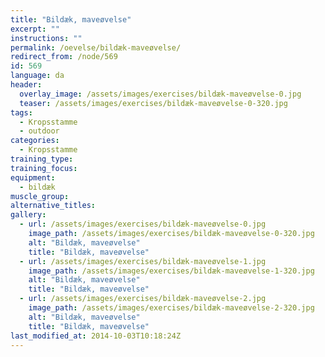 ```yaml
---
title: "Bildæk, maveøvelse"
excerpt: ""
instructions: ""
permalink: /oevelse/bildæk-maveøvelse/
redirect_from: /node/569
id: 569
language: da
header:
  overlay_image: /assets/images/exercises/bildæk-maveøvelse-0.jpg
  teaser: /assets/images/exercises/bildæk-maveøvelse-0-320.jpg
tags:
  - Kropsstamme
  - outdoor
categories:
  - Kropsstamme
training_type: 
training_focus: 
equipment:
  - bildæk
muscle_group:
alternative_titles:
gallery:
  - url: /assets/images/exercises/bildæk-maveøvelse-0.jpg
    image_path: /assets/images/exercises/bildæk-maveøvelse-0-320.jpg
    alt: "Bildæk, maveøvelse"
    title: "Bildæk, maveøvelse"
  - url: /assets/images/exercises/bildæk-maveøvelse-1.jpg
    image_path: /assets/images/exercises/bildæk-maveøvelse-1-320.jpg
    alt: "Bildæk, maveøvelse"
    title: "Bildæk, maveøvelse"
  - url: /assets/images/exercises/bildæk-maveøvelse-2.jpg
    image_path: /assets/images/exercises/bildæk-maveøvelse-2-320.jpg
    alt: "Bildæk, maveøvelse"
    title: "Bildæk, maveøvelse"
last_modified_at: 2014-10-03T10:18:24Z
---
```



